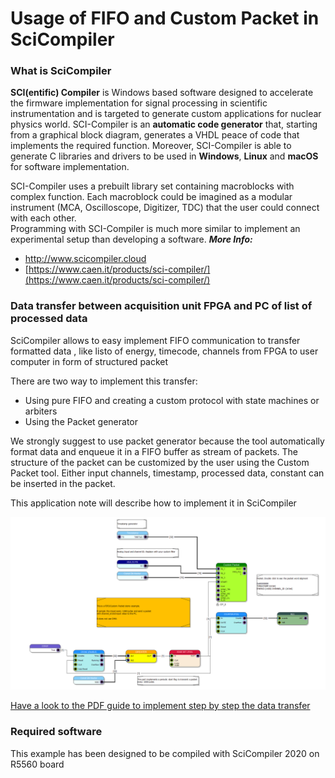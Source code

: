 # Usage of FIFO and Custom Packet in SciCompiler

### What is SciCompiler

**SCI(entific) Compiler**  is Windows based software designed to accelerate the firmware implementation for signal processing in scientific instrumentation and is targeted to generate custom applications for nuclear physics world. SCI-Compiler is an  **automatic code generator** that, starting from a graphical block diagram, generates a VHDL peace of code that implements the required function. Moreover, SCI-Compiler is able to generate C libraries and drivers to be used in  **Windows**,  **Linux**  and  **macOS**  for software implementation.

SCI-Compiler uses a prebuilt library set containing macroblocks with complex function. Each macroblock could be imagined as a modular instrument (MCA, Oscilloscope, Digitizer, TDC) that the user could connect with each other.  
Programming with SCI-Compiler is much more similar to implement an experimental setup than developing a software.
***More Info:***
- http://www.scicompiler.cloud
- [https://www.caen.it/products/sci-compiler/](https://www.caen.it/products/sci-compiler/)
	
### Data transfer between acquisition unit FPGA and PC of list of processed data

SciCompiler allows to easy implement FIFO communication to transfer formatted data , like listo of energy, timecode, channels from FPGA to user computer in form of structured packet

There are two way to implement this transfer:
- Using pure FIFO and creating a custom protocol with state machines or arbiters
- Using the Packet generator

We strongly suggest to use packet generator because the tool automatically format data and enqueue it in a FIFO buffer as stream of packets. The structure of the packet can be customized by the user using the Custom Packet tool. Either input channels, timestamp, processed data, constant can be inserted in the packet.

This application note will describe how to implement it in SciCompiler

![enter image description here](https://github.com/NuclearInstruments/sci_custom_packet/raw/master/docs/image_design.png)

[Have a look to the PDF guide to implement step by step the data transfer](https://github.com/NuclearInstruments/sci_custom_packet/raw/master/docs/Usage%20of%20FIFO%20and%20Custom%20Packet%20with%20SciCompiler.pdf)



### Required software
This example has been designed to be compiled with SciCompiler 2020 on R5560 board

 
 
  
